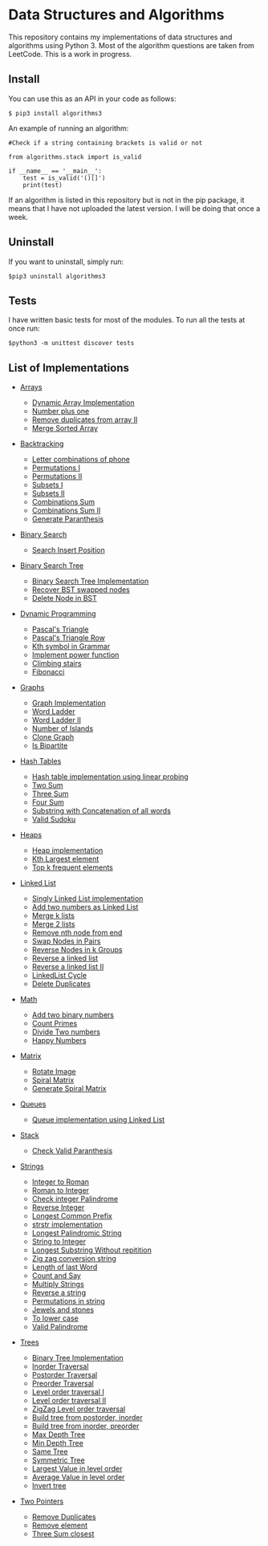 Data Structures and Algorithms
==============================
 
This repository contains my implementations of data structures and algorithms using Python 3. Most of the algorithm questions are taken from LeetCode. This is a work in progress.

## Install
You can use this as an API in your code as follows:

	$ pip3 install algorithms3

An example of running an algorithm:

```python3
#Check if a string containing brackets is valid or not

from algorithms.stack import is_valid

if __name__ == '__main__':
	test = is_valid('()[]')
	print(test)
```

If an algorithm is listed in this repository but is not in the pip package, it means that I have not uploaded the latest version. I will be doing that once a week. 

## Uninstall
If you want to uninstall, simply run:

	$pip3 uninstall algorithms3

## Tests
I have written basic tests for most of the modules. To run all the tests at once run:
	
	$python3 -m unittest discover tests

[//]: # (Data Structures -> 8)
[//]: # (Algorithms -> 86)

## List of Implementations

* [Arrays](algorithms/arrays)
	* [Dynamic Array Implementation](algorithms/arrays/dynamic_array_implementation.py)
	* [Number plus one](algorithms/arrays/number_plus_one.py)
	* [Remove duplicates from array II](algorithms/arrays/remove_duplicates.py)
	* [Merge Sorted Array](algorithms/array/merge_sorted_array.py)

* [Backtracking](algorithms/backtracking)
	* [Letter combinations of phone](algorithms/backtracking/letter_combinations.py)
	* [Permutations I](algorithms/backtracking/permutations_one.py)
	* [Permutations II](algorithms/backtracking/permutations_two.py)
	* [Subsets I](algorithms/backtracking/subsets.py)
	* [Subsets II](algorithms/backtracking/subsets_duplicates.py)
	* [Combinations Sum](algorithms/backtracking/combinations_sum.py)
	* [Combinations Sum II](algorithms/backtracking/combinations_sum_two.py)
	* [Generate Paranthesis](algorithms/backtracking/generate_paranthesis.py)

* [Binary Search](algorithms/binarysearch)
	* [Search Insert Position](algorithms/binarysearch/search_insert_position.py)

* [Binary Search Tree](algorithms/bst)
	* [Binary Search Tree Implementation](algorithms/bst/bst.py)
	* [Recover BST swapped nodes](algorithms/bst/recover_bst.py)
	* [Delete Node in BST](algorithms/bst/delete_node.py)

* [Dynamic Programming](algorithms/dp)
	* [Pascal's Triangle](algorithms/dp/pascal.py)
	* [Pascal's Triangle Row](algorithms/dp/pascal_row.py)
	* [Kth symbol in Grammar](algorithms/dp/kth_grammar.py)
	* [Implement power function](algorithms/dp/pow.py)
	* [Climbing stairs](algorithms/dp/climbing_stairs.py)
	* [Fibonacci](algorithms/dp/fibonacci.py)

* [Graphs](algorithms/graphs)
	* [Graph Implementation](algorithms/graphs/graph_implementation.py)
	* [Word Ladder](algorithms/graphs/word_ladder.py)
	* [Word Ladder II](algorithms/graphs/word_ladder_two.py)
	* [Number of Islands](algorithms/graphs/number_islands.py)
	* [Clone Graph](algorithms/graphs/clone_graph.py)
	* [Is Bipartite](algorithms/graphs/is_bipartate.py)

* [Hash Tables](algorithms/hashtables)
	* [Hash table implementation using linear probing](algorithms/hashtables/hashmap_implementation.py)
	* [Two Sum](algorithms/hashtables/two_sum.py)
	* [Three Sum](algorithms/hashtables/three_sum.py)
	* [Four Sum](algorithms/hashtables/four_sum.py)
	* [Substring with Concatenation of all words](algorithms/hashtables/substring_concat.py)
	* [Valid Sudoku](algorithms/hashtables/valid_sudoku.py)

* [Heaps](algorithms/heaps)
	* [Heap implementation](algorithms/heaps/heap_implementation.py)
	* [Kth Largest element](algorithms/heaps/kth_largest.py)
	* [Top k frequent elements](algorithms/heaps/k_most_frequent.py)

* [Linked List](algorithms/linkedlist)
	* [Singly Linked List implementation](algorithms/linkedlist/singly_linked_list.py)
	* [Add two numbers as Linked List](algorithms/linkedlist/add_two_numbers.py)
	* [Merge k lists](algorithms/linkedlist/merge_k_lists.py)
	* [Merge 2 lists](algorithms/linkedlist/merge_two_lists.py)
	* [Remove nth node from end](algorithms/linkedlist/remove_nth_end.py)
	* [Swap Nodes in Pairs](algorithms/linkedlist/swap_pairs.py)
	* [Reverse Nodes in k Groups](algorithms/linkedlist/reverse_k_groups.py)
	* [Reverse a linked list](algorithms/linkedlist/reverse_linkedlist.py)
	* [Reverse a linked list II](algorithms/linkedlist/reverse_mn.py)
	* [LinkedList Cycle](algorithms/linkedlist/linked_cycle.py)
	* [Delete Duplicates](algorithms/linkedlist/delete_duplicates.py)

* [Math](algorithms/math)
	* [Add two binary numbers](algorithms/math/add_binary.py)
	* [Count Primes](algorithms/math/count_primes.py)
	* [Divide Two numbers](algorithms/math/divide_two_numbers.py)
	* [Happy Numbers](algorithms/math/happy_numbers.py)


* [Matrix](algorithms/matrix)
	* [Rotate Image](algorithms/matrix/rotate_image.py)
	* [Spiral Matrix](algorithms/matrix/spiral_matrix.py)
	* [Generate Spiral Matrix](algorithms/matrix/spiral_matrix_generate.py)

* [Queues](algorithms/queues)
 	* [Queue implementation using Linked List](algorithms/queues/queue_implementation.py)

* [Stack](algorithms/stack)
	* [Check Valid Paranthesis](algorithms/stack/valid_paran.py)

* [Strings](algorithms/strings)
	* [Integer to Roman](algorithms/strings/int_to_roman.py)
	* [Roman to Integer](algorithms/strings/roman_to_int.py)
	* [Check integer Palindrome](algorithms/strings/palindrome.py)
	* [Reverse Integer](algorithms/strings/reverse_int.py)
	* [Longest Common Prefix](algorithms/strings/longest_common_prefix.py)
	* [strstr implementation](algorithms/strings/strstr.py)
	* [Longest Palindromic String](algorithms/strings/longest_palin_substring.py)
	* [String to Integer](algorithms/strings/string_to_integer.py)
	* [Longest Substring Without repitition](algorithms/strings/longest_substring_without_repeating.py)
	* [Zig zag conversion string](algorithms/strings/zigzag_conversion.py)
	* [Length of last Word](algorithms/strings/length_of_last_word.py)
	* [Count and Say](algorithms/strings/count_say.py)
	* [Multiply Strings](algorithms/strings/multiply_strings.py)
	* [Reverse a string](algorithms/strings/reverse_string.py)
	* [Permutations in string](algorithms/strings/permutations_in_string.py)
	* [Jewels and stones](algorithms/strings/jewels.py)
	* [To lower case](algorithms/strings/to_lower.py)
	* [Valid Palindrome](algorithms/strings/valid_palin.py)
	

* [Trees](algorithms/trees)
	* [Binary Tree Implementation](algorithms/trees/tree_implementation.py)
	* [Inorder Traversal](algorithms/trees/inorder.py)
	* [Postorder Traversal](algorithms/trees/postorder.py)
	* [Preorder Traversal](algorithms/trees/preorder.py)
	* [Level order traversal I](algorithms/trees/level_order_one.py)
	* [Level order traversal II](algorithms/trees/level_order_two.py)
	* [ZigZag Level order traversal](algorithms/trees/zigzag_level_order.py)
	* [Build tree from postorder, inorder](algorithms/trees/build_tree_postorder.py)
	* [Build tree from inorder, preorder](algorithms/trees/construct_pre_in.py)
	* [Max Depth Tree](algorithms/trees/max_depth.py)
	* [Min Depth Tree](algorithms/trees/min_depth.py)
	* [Same Tree](algorithms/trees/same_tree.py)
	* [Symmetric Tree](algorithms/trees/symmetric.py)
	* [Largest Value in level order](algorithms/trees/largest_value_level.py)
	* [Average Value in level order](algorithms/trees/average_levels.py)
	* [Invert tree](algorithms/trees/invert_tree.py)

* [Two Pointers](algorithms/twopointers)
	* [Remove Duplicates](algorithms/twopointers/remove_duplicates.py)
	* [Remove element](algorithms/twopointers/remove_element.py)
	* [Three Sum closest](algorithms/twopointers/three_sum_closest.py)

